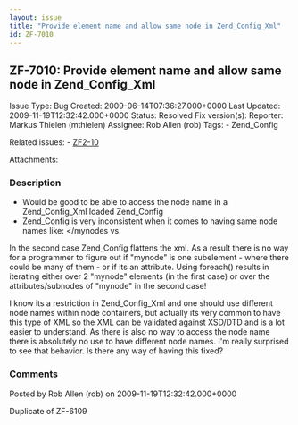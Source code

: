 ```yaml
---
layout: issue
title: "Provide element name and allow same node in Zend_Config_Xml"
id: ZF-7010
---
```


ZF-7010: Provide element name and allow same node in Zend\_Config\_Xml
----------------------------------------------------------------------

 Issue Type: Bug Created: 2009-06-14T07:36:27.000+0000 Last Updated: 2009-11-19T12:32:42.000+0000 Status: Resolved Fix version(s): 
 Reporter:  Markus Thielen (mthielen)  Assignee:  Rob Allen (rob)  Tags: - Zend\_Config
 
 Related issues: - [ZF2-10](/issues/browse/ZF2-10)
 
 Attachments: 
### Description

- Would be good to be able to access the node name in a Zend\_Config\_Xml loaded Zend\_Config
- Zend\_Config is very inconsistent when it comes to having same node names like: </mynodes vs.

In the second case Zend\_Config flattens the xml. As a result there is no way for a programmer to figure out if "mynode" is one subelement - where there could be many of them - or if its an attribute. Using foreach() results in iterating either over 2 "mynode" elements (in the first case) or over the attributes/subnodes of "mynode" in the second case!

I know its a restriction in Zend\_Config\_Xml and one should use different node names within node containers, but actually its very common to have this type of XML so the XML can be validated against XSD/DTD and is a lot easier to understand. As there is also no way to access the node name there is absolutely no use to have different node names. I'm really surprised to see that behavior. Is there any way of having this fixed?

 

 

### Comments

Posted by Rob Allen (rob) on 2009-11-19T12:32:42.000+0000

Duplicate of ZF-6109

 

 